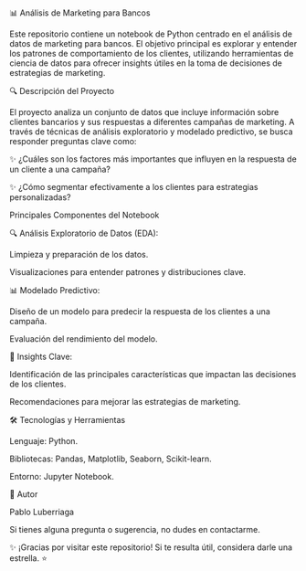 📊 Análisis de Marketing para Bancos

Este repositorio contiene un notebook de Python centrado en el análisis de datos de marketing para bancos. El objetivo principal es explorar y entender los patrones de comportamiento de los clientes, utilizando herramientas de ciencia de datos para ofrecer insights útiles en la toma de decisiones de estrategias de marketing.

🔍 Descripción del Proyecto

El proyecto analiza un conjunto de datos que incluye información sobre clientes bancarios y sus respuestas a diferentes campañas de marketing. A través de técnicas de análisis exploratorio y modelado predictivo, se busca responder preguntas clave como:

✨ ¿Cuáles son los factores más importantes que influyen en la respuesta de un cliente a una campaña?

✨ ¿Cómo segmentar efectivamente a los clientes para estrategias personalizadas?

Principales Componentes del Notebook

🔍 Análisis Exploratorio de Datos (EDA):

Limpieza y preparación de los datos.

Visualizaciones para entender patrones y distribuciones clave.

📊 Modelado Predictivo:

Diseño de un modelo para predecir la respuesta de los clientes a una campaña.

Evaluación del rendimiento del modelo.

🔎 Insights Clave:

Identificación de las principales características que impactan las decisiones de los clientes.

Recomendaciones para mejorar las estrategias de marketing.

🛠️ Tecnologías y Herramientas

Lenguaje: Python.

Bibliotecas: Pandas, Matplotlib, Seaborn, Scikit-learn.

Entorno: Jupyter Notebook.



👤 Autor

Pablo  Luberriaga 

Si tienes alguna pregunta o sugerencia, no dudes en contactarme.

✨ ¡Gracias por visitar este repositorio! Si te resulta útil, considera darle una estrella. :star:


